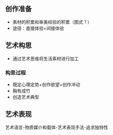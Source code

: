 ## 创作准备
- 素材的积累和审美经验的积累（图式？）
- 途径：直接体验+间接体验
## 艺术构思
- 通过艺术思维将生活素材进行加工
### 构思过程
- 既定心理定势+创作欲望+创作冲动
- 胸有成竹
- 创造艺术典型
## 艺术表现
艺术语言-物质媒介和载体-艺术表现手法-追求独特性
